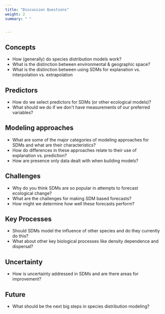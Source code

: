 ```yaml
---
title: "Discussion Questions"
weight: 2
summary: " "


---
```


## Concepts

* How (generally) do species distribution models work?
* What is the distinction between environmental & geographic space?
* What is the distinction between using SDMs for explanation vs. interpolation vs. extrapolation

## Predictors

* How do we select predictors for SDMs (or other ecological models)?
* What should we do if we don't have measurements of our preferred variables?

## Modeling approaches

* What are some of the major categories of modeling approaches for SDMs and what
  are their characteristics?
* How do differences in these approaches relate to their use of explanation vs. prediction?
* How are presence only data dealt with when building models?

## Challenges

* Why do you think SDMs are so popular in attempts to forecast ecological change?
* What are the challenges for making SDM based forecasts?
* How might we determine how well these forecasts perform?

## Key Processes

* Should SDMs model the influence of other species and do they currently do this?
* What about other key biological processes like density dependence and dispersal?

## Uncertainty

* How is uncertainty addressed in SDMs and are there areas for improvement?

## Future

* What should be the next big steps in species distribution modeling?
